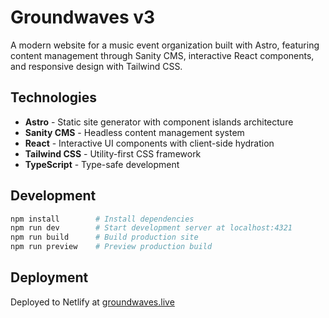 # Groundwaves v3

A modern website for a music event organization built with Astro, featuring content management through Sanity CMS, interactive React components, and responsive design with Tailwind CSS.

## Technologies

- **Astro** - Static site generator with component islands architecture
- **Sanity CMS** - Headless content management system
- **React** - Interactive UI components with client-side hydration
- **Tailwind CSS** - Utility-first CSS framework
- **TypeScript** - Type-safe development

## Development

```bash
npm install        # Install dependencies
npm run dev        # Start development server at localhost:4321
npm run build      # Build production site
npm run preview    # Preview production build
```

## Deployment

Deployed to Netlify at [groundwaves.live](https://groundwaves.live)